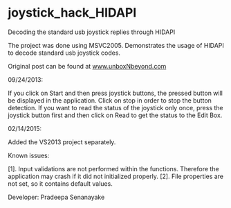 joystick_hack_HIDAPI
====================

Decoding the standard usb joystick replies through HIDAPI

The project was done using MSVC2005. Demonstrates the usage of HIDAPI to decode standard usb joystick codes. 

Original post can be found at www.unboxNbeyond.com

09/24/2013:

If you click on Start and then press joystick buttons, the pressed button will be displayed in the application. 
Click on stop in order to stop the button detection. If you want to read the status of the joystick only once, 
press the joystick button first and then click on Read to get the status to the Edit Box.

02/14/2015:

Added the VS2013 project separately.

Known issues:

[1]. Input validations are not performed within the functions. Therefore the application may crash if it did not initialized properly.
[2]. File properties are not set, so it contains default values.

Developer: Pradeepa Senanayake
